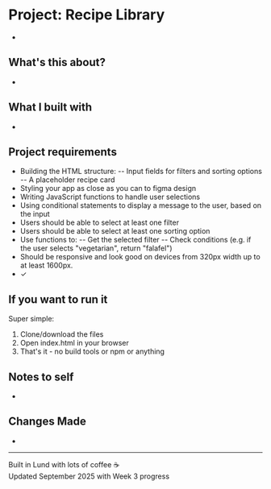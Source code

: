 # Project: Recipe Library

- 

## What's this about?

- 

## What I built with

-

## Project requirements

- Building the HTML structure:
-- Input fields for filters and sorting options
-- A placeholder recipe card
- Styling your app as close as you can to figma design
- Writing JavaScript functions to handle user selections
- Using conditional statements to display a message to the user, based on the input
- Users should be able to select at least one filter
- Users should be able to select at least one sorting option
- Use functions to:
-- Get the selected filter
-- Check conditions (e.g. if the user selects "vegetarian", return "falafel")
- Should be responsive and look good on devices from 320px width up to at least 1600px.
- ✓



## If you want to run it

Super simple:

1. Clone/download the files
2. Open index.html in your browser
3. That's it - no build tools or npm or anything

## Notes to self

- 

## Changes Made

- 

---

Built in Lund with lots of coffee ☕  
Updated September 2025 with Week 3 progress
